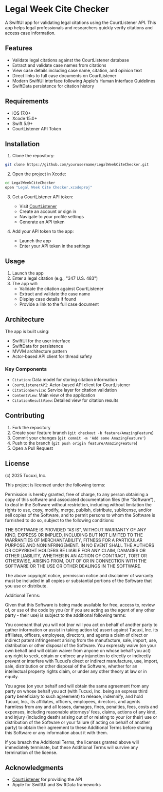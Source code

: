 # Legal Week Cite Checker

A SwiftUI app for validating legal citations using the CourtListener API. This app helps legal professionals and researchers quickly verify citations and access case information.

## Features

- Validate legal citations against the CourtListener database
- Extract and validate case names from citations
- View case details including case name, citation, and opinion text
- Direct links to full case documents on CourtListener
- Modern SwiftUI interface following Apple's Human Interface Guidelines
- SwiftData persistence for citation history

## Requirements

- iOS 17.0+
- Xcode 15.0+
- Swift 5.9+
- CourtListener API Token

## Installation

1. Clone the repository:
```bash
git clone https://github.com/yourusername/LegalWeekCiteChecker.git
```

2. Open the project in Xcode:
```bash
cd LegalWeekCiteChecker
open "Legal Week Cite Checker.xcodeproj"
```

3. Get a CourtListener API token:
   - Visit [CourtListener](https://www.courtlistener.com)
   - Create an account or sign in
   - Navigate to your profile settings
   - Generate an API token

4. Add your API token to the app:
   - Launch the app
   - Enter your API token in the settings

## Usage

1. Launch the app
2. Enter a legal citation (e.g., "347 U.S. 483")
3. The app will:
   - Validate the citation against CourtListener
   - Extract and validate the case name
   - Display case details if found
   - Provide a link to the full case document

## Architecture

The app is built using:
- SwiftUI for the user interface
- SwiftData for persistence
- MVVM architecture pattern
- Actor-based API client for thread safety

### Key Components

- `Citation`: Data model for storing citation information
- `CourtListenerAPI`: Actor-based API client for CourtListener
- `CitationService`: Service layer for citation validation
- `ContentView`: Main view of the application
- `CitationResultView`: Detailed view for citation results

## Contributing

1. Fork the repository
2. Create your feature branch (`git checkout -b feature/AmazingFeature`)
3. Commit your changes (`git commit -m 'Add some AmazingFeature'`)
4. Push to the branch (`git push origin feature/AmazingFeature`)
5. Open a Pull Request

## License

(c) 2025 Tucuxi, Inc.

This project is licensed under the following terms:

Permission is hereby granted, free of charge, to any person obtaining a copy of this software and associated documentation files (the “Software”), to deal in the Software without restriction, including without limitation the rights to use, copy, modify, merge, publish, distribute, sublicense, and/or sell copies of the Software, and to permit persons to whom the Software is furnished to do so, subject to the following conditions:

THE SOFTWARE IS PROVIDED “AS IS”, WITHOUT WARRANTY OF ANY KIND, EXPRESS OR IMPLIED, INCLUDING BUT NOT LIMITED TO THE WARRANTIES OF MERCHANTABILITY, FITNESS FOR A PARTICULAR PURPOSE AND NONINFRINGEMENT. IN NO EVENT SHALL THE AUTHORS OR COPYRIGHT HOLDERS BE LIABLE FOR ANY CLAIM, DAMAGES OR OTHER LIABILITY, WHETHER IN AN ACTION OF CONTRACT, TORT OR OTHERWISE, ARISING FROM, OUT OF OR IN CONNECTION WITH THE SOFTWARE OR THE USE OR OTHER DEALINGS IN THE SOFTWARE.

The above copyright notice, permission notice and disclaimer of warranty must be included in all copies or substantial portions of the Software that you use or distribute.

Additional Terms:

Given that this Software is being made available for free, access to, review of, or use of the code by you (or if you are acting as the agent of any other party - their use) is subject to the additional following terms:

You covenant that you will not (nor will you act on behalf of another party to gather information or assist in taking action to) assert against Tucuxi, Inc. its affiliates, officers, employees, directors, and agents a claim of direct or indirect patent infringement arising from the manufacture, sale, import, use, distribution or other disposal of the Software.  You expressly waive (on your own behalf and will obtain waiver from anyone on whose behalf you act) any right to seek, obtain or enforce any injunction to directly or indirectly prevent or interfere with Tucuxi’s direct or indirect manufacture, use, import, sale, distribution or other disposal of the Software, whether for an intellectual property rights claim, or under any other theory at law or in equity. 

You agree (on your behalf and will obtain the same agreement from any party on whose behalf you act (with Tucuxi, Inc. being an express third party beneficiary to such agreement) to release, indemnify, and hold Tucuxi, Inc., its affiliates, officers, employees, directors, and agents harmless from any and all losses, damages, fines, penalties, fees, costs and expenses, including reasonable attorneys’ fees, claims, actions of any kind, and injury (including death) arising out of or relating to your (or their) use or distribution of the Software or your failure (if acting on behalf of another party) to obtain their agreement to these Additional Terms before sharing this Software or any information about it with them.

If you breach the Additional Terms, the licenses granted above will immediately terminate,  but these Additional Terms will survive any termination of the license.




## Acknowledgments

- [CourtListener](https://www.courtlistener.com) for providing the API
- Apple for SwiftUI and SwiftData frameworks 
